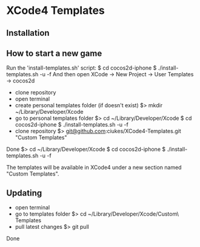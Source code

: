 XCode4 Templates
====================

Installation
------------

How to start a new game
-----------------------

Run the 'install-templates.sh' script:
    $ cd cocos2d-iphone
    $ ./install-templates.sh -u -f
And then open XCode -> New Project -> User Templates -> cocos2d

* clone repository
* open terminal
* create personal templates folder (if doesn't exist)
    $> mkdir ~/Library/Developer/Xcode
* go to personal templates folder
    $> cd ~/Library/Developer/Xcode
    $ cd cocos2d-iphone
    $ ./install-templates.sh -u -f
* clone repository
    $> git@github.com:ciukes/XCode4-Templates.git "Custom Templates"

Done
    $> cd ~/Library/Developer/Xcode
    $ cd cocos2d-iphone
    $ ./install-templates.sh -u -f

The templates will be available in XCode4 under a new section named "Custom Templates".

Updating
--------
* open terminal
* go to templates folder
    $> cd ~/Library/Developer/Xcode/Custom\ Templates
* pull latest changes
    $> git pull

Done


